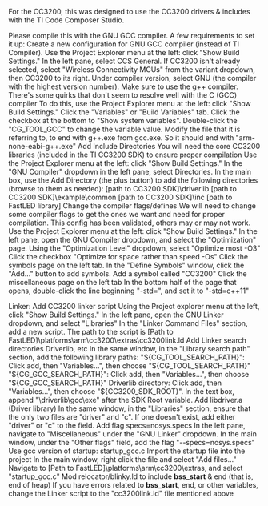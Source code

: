 For the CC3200, this was designed to use the CC3200 drivers & includes with the TI Code Composer Studio.

Please compile this with the GNU GCC compiler. A few requirements to set it up:
	Create a new configuration for GNU GCC compiler (instead of TI Compiler).
		Use the Project Explorer menu at the left: click "Show Build Settings." In the left pane, select CCS General. If CC3200 isn't already selected, select "Wireless Connectivity MCUs" from the variant dropdown, then CC3200 to its right. Under compiler version, select GNU (the compiler with the highest version number).
	Make sure to use the g++ compiler. There's some quirks that don't seem to resolve well with the C (GCC) compiler
		To do this, use the Project Explorer menu at the left: click "Show Build Settings." Click the "Variables" or "Build Variables" tab. Click the checkbox at the bottom to "Show system variables". Double-click the "CG_TOOL_GCC" to change the variable value. Modify the file that it is referring to, to end with g++.exe from gcc.exe. So it should end with "arm-none-eabi-g++.exe"
	Add Include Directories
		You will need the core CC3200 libraries (included in the TI CC3200 SDK) to ensure proper compilation
		Use the Project Explorer menu at the left: click "Show Build Settings." In the "GNU Compiler" dropdown in the left pane, select Directories. In the main box, use the Add Directory (the plus button) to add the following directories (browse to them as needed):
			[path to CC3200 SDK]\driverlib
			[path to CC3200 SDK]\example\common
			[path to CC3200 SDK]\inc
			[path to FastLED library]
	Change the compiler flags/defines
		We will need to change some compiler flags to get the ones we want and need for proper compilation. This config has been validated, others may or may not work.
		Use the Project Explorer menu at the left: click "Show Build Settings." In the left pane, open the GNU Compiler dropdown, and select the "Optimization" page.
			Using the "Optimization Level" dropdown, select "Optimize most -O3"
			Click the checkbox "Optimize for space rather than speed -Os"
		Click the symbols page on the left tab.
			In the "Define Symbols" window, click the "Add..." button to add symbols. Add a symbol called "CC3200"
		Click the miscellaneous page on the left tab
			In the bottom half of the page that opens, double-click the line beginning "-std=", and set it to "-std=c++11"

Linker:
	Add CC3200 linker script
		Using the Project explorer menu at the left, click "Show Build Settings." In the left pane, open the GNU Linker dropdown, and select "Libraries"
		In the "Linker Command Files" section, add a new script. The path to the script is [Path to FastLED]\platforms\arm\cc3200\extras\cc3200link.ld
	Add Linker search directories
		Driverlib, etc
		In the same window, in the "Library search path" section, add the following library paths:
			"${CG_TOOL_SEARCH_PATH}": Click add, then "Variables...", then choose "${CG_TOOL_SEARCH_PATH}"
			"${CG_GCC_SEARCH_PATH}": Click add, then "Variables...", then choose "${CG_GCC_SEARCH_PATH}"
			Driverlib directory: Click add, then "Variables...", then choose "${CC3200_SDK_ROOT}". In the text box, append "\driverlib\gcc\exe" after the SDK Root variable.
	Add libdriver.a (Driver library)
		In the same window, in the "Libraries" section, ensure that the only two files are "driver" and "c". If one doesn't exist, add either "driver" or "c" to the field.
	Add flag specs=nosys.specs
		In the left pane, navigate to "Miscellaneous" under the "GNU Linker" dropdown.
		In the main window, under the "Other flags" field, add the flag "--specs=nosys.specs"
	Use gcc version of startup: startup_gcc.c
		Import the startup file into the project
			In the main window, right click the file and select "Add files..."
			Navigate to [Path to FastLED]\platforms\arm\cc3200\extras\, and select "startup_gcc.c"
	Mod relocator/blinky.ld to include __bss_start__ & end (that is, end of heap)
		If you have errors related to __bss_start__, end, or other variables, change the Linker script to the "cc3200link.ld" file mentioned above
